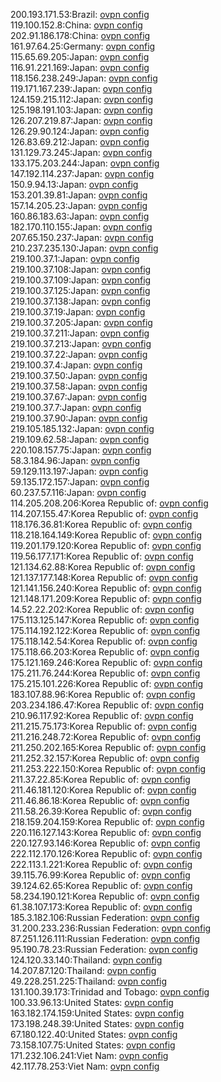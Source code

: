 200.193.171.53:Brazil: [ovpn config](vpn/200_193_171_53.ovpn)  
119.100.152.8:China: [ovpn config](vpn/119_100_152_8.ovpn)  
202.91.186.178:China: [ovpn config](vpn/202_91_186_178.ovpn)  
161.97.64.25:Germany: [ovpn config](vpn/161_97_64_25.ovpn)  
115.65.69.205:Japan: [ovpn config](vpn/115_65_69_205.ovpn)  
116.91.221.169:Japan: [ovpn config](vpn/116_91_221_169.ovpn)  
118.156.238.249:Japan: [ovpn config](vpn/118_156_238_249.ovpn)  
119.171.167.239:Japan: [ovpn config](vpn/119_171_167_239.ovpn)  
124.159.215.112:Japan: [ovpn config](vpn/124_159_215_112.ovpn)  
125.198.191.103:Japan: [ovpn config](vpn/125_198_191_103.ovpn)  
126.207.219.87:Japan: [ovpn config](vpn/126_207_219_87.ovpn)  
126.29.90.124:Japan: [ovpn config](vpn/126_29_90_124.ovpn)  
126.83.69.212:Japan: [ovpn config](vpn/126_83_69_212.ovpn)  
131.129.73.245:Japan: [ovpn config](vpn/131_129_73_245.ovpn)  
133.175.203.244:Japan: [ovpn config](vpn/133_175_203_244.ovpn)  
147.192.114.237:Japan: [ovpn config](vpn/147_192_114_237.ovpn)  
150.9.94.13:Japan: [ovpn config](vpn/150_9_94_13.ovpn)  
153.201.39.81:Japan: [ovpn config](vpn/153_201_39_81.ovpn)  
157.14.205.23:Japan: [ovpn config](vpn/157_14_205_23.ovpn)  
160.86.183.63:Japan: [ovpn config](vpn/160_86_183_63.ovpn)  
182.170.110.155:Japan: [ovpn config](vpn/182_170_110_155.ovpn)  
207.65.150.237:Japan: [ovpn config](vpn/207_65_150_237.ovpn)  
210.237.235.130:Japan: [ovpn config](vpn/210_237_235_130.ovpn)  
219.100.37.1:Japan: [ovpn config](vpn/219_100_37_1.ovpn)  
219.100.37.108:Japan: [ovpn config](vpn/219_100_37_108.ovpn)  
219.100.37.109:Japan: [ovpn config](vpn/219_100_37_109.ovpn)  
219.100.37.125:Japan: [ovpn config](vpn/219_100_37_125.ovpn)  
219.100.37.138:Japan: [ovpn config](vpn/219_100_37_138.ovpn)  
219.100.37.19:Japan: [ovpn config](vpn/219_100_37_19.ovpn)  
219.100.37.205:Japan: [ovpn config](vpn/219_100_37_205.ovpn)  
219.100.37.211:Japan: [ovpn config](vpn/219_100_37_211.ovpn)  
219.100.37.213:Japan: [ovpn config](vpn/219_100_37_213.ovpn)  
219.100.37.22:Japan: [ovpn config](vpn/219_100_37_22.ovpn)  
219.100.37.4:Japan: [ovpn config](vpn/219_100_37_4.ovpn)  
219.100.37.50:Japan: [ovpn config](vpn/219_100_37_50.ovpn)  
219.100.37.58:Japan: [ovpn config](vpn/219_100_37_58.ovpn)  
219.100.37.67:Japan: [ovpn config](vpn/219_100_37_67.ovpn)  
219.100.37.7:Japan: [ovpn config](vpn/219_100_37_7.ovpn)  
219.100.37.90:Japan: [ovpn config](vpn/219_100_37_90.ovpn)  
219.105.185.132:Japan: [ovpn config](vpn/219_105_185_132.ovpn)  
219.109.62.58:Japan: [ovpn config](vpn/219_109_62_58.ovpn)  
220.108.157.75:Japan: [ovpn config](vpn/220_108_157_75.ovpn)  
58.3.184.96:Japan: [ovpn config](vpn/58_3_184_96.ovpn)  
59.129.113.197:Japan: [ovpn config](vpn/59_129_113_197.ovpn)  
59.135.172.157:Japan: [ovpn config](vpn/59_135_172_157.ovpn)  
60.237.57.116:Japan: [ovpn config](vpn/60_237_57_116.ovpn)  
114.205.208.206:Korea Republic of: [ovpn config](vpn/114_205_208_206.ovpn)  
114.207.155.47:Korea Republic of: [ovpn config](vpn/114_207_155_47.ovpn)  
118.176.36.81:Korea Republic of: [ovpn config](vpn/118_176_36_81.ovpn)  
118.218.164.149:Korea Republic of: [ovpn config](vpn/118_218_164_149.ovpn)  
119.201.179.120:Korea Republic of: [ovpn config](vpn/119_201_179_120.ovpn)  
119.56.177.171:Korea Republic of: [ovpn config](vpn/119_56_177_171.ovpn)  
121.134.62.88:Korea Republic of: [ovpn config](vpn/121_134_62_88.ovpn)  
121.137.177.148:Korea Republic of: [ovpn config](vpn/121_137_177_148.ovpn)  
121.141.156.240:Korea Republic of: [ovpn config](vpn/121_141_156_240.ovpn)  
121.148.171.209:Korea Republic of: [ovpn config](vpn/121_148_171_209.ovpn)  
14.52.22.202:Korea Republic of: [ovpn config](vpn/14_52_22_202.ovpn)  
175.113.125.147:Korea Republic of: [ovpn config](vpn/175_113_125_147.ovpn)  
175.114.192.122:Korea Republic of: [ovpn config](vpn/175_114_192_122.ovpn)  
175.118.142.54:Korea Republic of: [ovpn config](vpn/175_118_142_54.ovpn)  
175.118.66.203:Korea Republic of: [ovpn config](vpn/175_118_66_203.ovpn)  
175.121.169.246:Korea Republic of: [ovpn config](vpn/175_121_169_246.ovpn)  
175.211.76.244:Korea Republic of: [ovpn config](vpn/175_211_76_244.ovpn)  
175.215.101.226:Korea Republic of: [ovpn config](vpn/175_215_101_226.ovpn)  
183.107.88.96:Korea Republic of: [ovpn config](vpn/183_107_88_96.ovpn)  
203.234.186.47:Korea Republic of: [ovpn config](vpn/203_234_186_47.ovpn)  
210.96.117.92:Korea Republic of: [ovpn config](vpn/210_96_117_92.ovpn)  
211.215.75.173:Korea Republic of: [ovpn config](vpn/211_215_75_173.ovpn)  
211.216.248.72:Korea Republic of: [ovpn config](vpn/211_216_248_72.ovpn)  
211.250.202.165:Korea Republic of: [ovpn config](vpn/211_250_202_165.ovpn)  
211.252.32.157:Korea Republic of: [ovpn config](vpn/211_252_32_157.ovpn)  
211.253.222.150:Korea Republic of: [ovpn config](vpn/211_253_222_150.ovpn)  
211.37.22.85:Korea Republic of: [ovpn config](vpn/211_37_22_85.ovpn)  
211.46.181.120:Korea Republic of: [ovpn config](vpn/211_46_181_120.ovpn)  
211.46.86.18:Korea Republic of: [ovpn config](vpn/211_46_86_18.ovpn)  
211.58.26.39:Korea Republic of: [ovpn config](vpn/211_58_26_39.ovpn)  
218.159.204.159:Korea Republic of: [ovpn config](vpn/218_159_204_159.ovpn)  
220.116.127.143:Korea Republic of: [ovpn config](vpn/220_116_127_143.ovpn)  
220.127.93.146:Korea Republic of: [ovpn config](vpn/220_127_93_146.ovpn)  
222.112.170.126:Korea Republic of: [ovpn config](vpn/222_112_170_126.ovpn)  
222.113.1.221:Korea Republic of: [ovpn config](vpn/222_113_1_221.ovpn)  
39.115.76.99:Korea Republic of: [ovpn config](vpn/39_115_76_99.ovpn)  
39.124.62.65:Korea Republic of: [ovpn config](vpn/39_124_62_65.ovpn)  
58.234.190.121:Korea Republic of: [ovpn config](vpn/58_234_190_121.ovpn)  
61.38.107.173:Korea Republic of: [ovpn config](vpn/61_38_107_173.ovpn)  
185.3.182.106:Russian Federation: [ovpn config](vpn/185_3_182_106.ovpn)  
31.200.233.236:Russian Federation: [ovpn config](vpn/31_200_233_236.ovpn)  
87.251.126.111:Russian Federation: [ovpn config](vpn/87_251_126_111.ovpn)  
95.190.78.23:Russian Federation: [ovpn config](vpn/95_190_78_23.ovpn)  
124.120.33.140:Thailand: [ovpn config](vpn/124_120_33_140.ovpn)  
14.207.87.120:Thailand: [ovpn config](vpn/14_207_87_120.ovpn)  
49.228.251.225:Thailand: [ovpn config](vpn/49_228_251_225.ovpn)  
131.100.39.173:Trinidad and Tobago: [ovpn config](vpn/131_100_39_173.ovpn)  
100.33.96.13:United States: [ovpn config](vpn/100_33_96_13.ovpn)  
163.182.174.159:United States: [ovpn config](vpn/163_182_174_159.ovpn)  
173.198.248.39:United States: [ovpn config](vpn/173_198_248_39.ovpn)  
67.180.122.40:United States: [ovpn config](vpn/67_180_122_40.ovpn)  
73.158.107.75:United States: [ovpn config](vpn/73_158_107_75.ovpn)  
171.232.106.241:Viet Nam: [ovpn config](vpn/171_232_106_241.ovpn)  
42.117.78.253:Viet Nam: [ovpn config](vpn/42_117_78_253.ovpn)  
